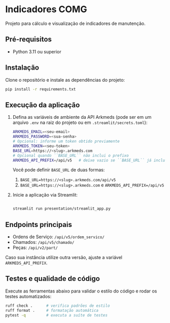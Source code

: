 # Indicadores COMG

Projeto para cálculo e visualização de indicadores de manutenção.

## Pré-requisitos

- Python 3.11 ou superior

## Instalação

Clone o repositório e instale as dependências do projeto:

```bash
pip install -r requirements.txt
```

## Execução da aplicação

1. Defina as variáveis de ambiente da API Arkmeds (pode ser em um arquivo `.env`
   na raiz do projeto ou em `.streamlit/secrets.toml`):

   ```bash
   ARKMEDS_EMAIL=<seu-email>
   ARKMEDS_PASSWORD=<sua-senha>
   # Opcional: informe um token obtido previamente
   ARKMEDS_TOKEN=<seu-token>
   BASE_URL=https://<slug>.arkmeds.com
   # Opcional quando ``BASE_URL`` não inclui o prefixo
   ARKMEDS_API_PREFIX=/api/v5   # deixe vazio se ``BASE_URL`` já inclui o prefixo
   ```

   Você pode definir ``BASE_URL`` de duas formas:

   1. ``BASE_URL=https://<slug>.arkmeds.com/api/v5``
   2. ``BASE_URL=https://<slug>.arkmeds.com`` e ``ARKMEDS_API_PREFIX=/api/v5``

2. Inicie a aplicação via Streamlit:

   ```bash

   streamlit run presentation/streamlit_app.py
   ```

## Endpoints principais

- Ordens de Serviço: `/api/v5/ordem_servico/`
- Chamados: `/api/v5/chamado/`
- Peças: `/api/v2/part/`

Caso sua instância utilize outra versão, ajuste a variável ``ARKMEDS_API_PREFIX``.

## Testes e qualidade de código

Execute as ferramentas abaixo para validar o estilo do código e rodar os testes
automatizados:

```bash
ruff check .      # verifica padrões de estilo
ruff format .     # formatação automática
pytest -q         # executa a suíte de testes
```
